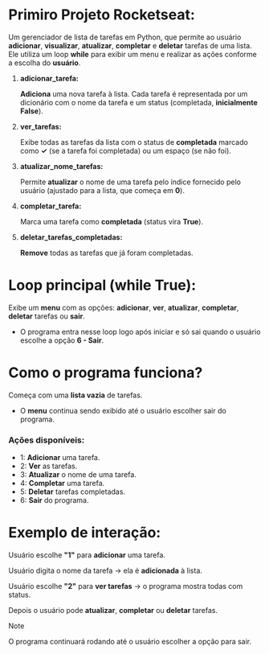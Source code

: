 <div align="flex-start" title="Primiro Projeto Rocketseat">
    <h1>
       Primiro Projeto Rocketseat: 
    </h1>
    <p>
        Um gerenciador de lista de tarefas em Python, que permite ao usuário <b>adicionar</b>, <b>visualizar</b>, <b>atualizar</b>, <b>completar</b> e <b>deletar</b> tarefas de uma lista.
        Ele utiliza um loop <b>while</b> para exibir um menu e realizar as ações conforme a escolha do <b>usuário</b>.
    </p>
    <ol>
        <li>
            <b>adicionar_tarefa:</b><br>
            <p><b>Adiciona</b> uma nova tarefa à lista. Cada tarefa é representada por um dicionário com o nome da tarefa e um status (completada, <b>inicialmente False</b>).</p>
        </li>
        <li>
            <b>ver_tarefas:</b><br>
            <p>Exibe todas as tarefas da lista com o status de <b>completada</b> marcado como <b>✓</b> (se a tarefa foi completada) ou um espaço (se não foi).</p>
        </li>
        <li>
            <b>atualizar_nome_tarefas:</b><br>
            <p>Permite <b>atualizar</b> o nome de uma tarefa pelo índice fornecido pelo usuário (ajustado para a lista, que começa em <b>0</b>).</p>
        </li>
        <li>
            <b>completar_tarefa:</b><br>
            <p>Marca uma tarefa como <b>completada</b> (status vira <b>True</b>).</p>
        </li>
        <li>
            <b>deletar_tarefas_completadas:</b><br>
            <p><b>Remove</b> todas as tarefas que já foram completadas.</p>
        </li>
    </ol>
</div>

<div>
    <h1><b>Loop</b> principal (<b>while True</b>):</h1>
    <p>Exibe um <b>menu</b> com as opções: <b>adicionar</b>, <b>ver</b>, <b>atualizar</b>, <b>completar</b>, <b>deletar</b> tarefas ou <b>sair</b>.</p>
    <ul>
        <li>
            <p>O programa entra nesse loop logo após iniciar e só sai quando o usuário escolhe a opção <b>6 - Sair</b>.</p>
        </li>
    </ul>
</div>

<div>
    <h1>Como o programa funciona?</h1>
    <p>Começa com uma <b>lista vazia</b> de tarefas.</p>
    <ul>
        <li>
            <p>O <b>menu</b> continua sendo exibido até o usuário escolher sair do programa.</p>
        </li>
    </ul>
    <h3>Ações disponíveis:</h3>
    <ul>
        <li>1: <b>Adicionar</b> uma tarefa.</li>
        <li>2: <b>Ver</b> as tarefas.</li>
        <li>3: <b>Atualizar</b> o nome de uma tarefa.</li>
        <li>4: <b>Completar</b> uma tarefa.</li>
        <li>5: <b>Deletar</b> tarefas completadas.</li>
        <li>6: <b>Sair</b> do programa.</li>
    </ul>
</div>

<div>
    <h1><b>Exemplo</b> de interação:</h1>
    <p>Usuário escolhe <b>"1"</b> para <b>adicionar</b> uma tarefa.</p>
    <p>Usuário digita o nome da tarefa → ela é <b>adicionada</b> à lista.</p>
    <p>Usuário escolhe <b>"2"</b> para <b>ver tarefas</b> → o programa mostra todas com status.</p>
    <p>Depois o usuário pode <b>atualizar</b>, <b>completar</b> ou <b>deletar</b> tarefas.</p>
</div>

> [!NOTE]
> O programa continuará rodando até o usuário escolher a opção para sair.